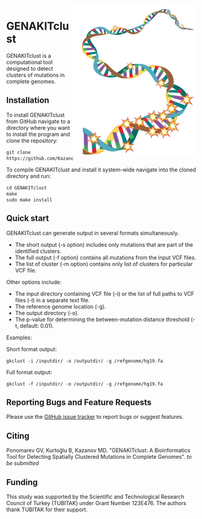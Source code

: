 <img src="docs/genaclust_logo.jpg" alt="logo" title="GENAKITclust logo" height="400" align="right" />

# GENAKITclust

GENAKITclust is a computational tool designed to detect clusters of mutations in complete genomes. 

## Installation

To install GENAKITclust from GitHub navigate to a directory where you want to install the program and clone the repository:
```
git clone https://github.com/KazanovLab/GENAKITclust
```

To compile GENAKITclust and install it system-wide navigate into the cloned directory and run:
```
cd GENAKITclust
make
sudo make install
```

## Quick start

GENAKITclust can generate output in several formats simultaneously.
* The short output (-s option) includes only mutations that are part of the identified clusters.
* The full output (-f option) contains all mutations from the input VCF files.
* The list of cluster (-m option) contains only list of clusters for particular VCF file.

Other options include:
* The input directory containing VCF file (-i) or the list of full paths to VCF files (-l) in a separate text file.
* The reference genome location (-g).
* The output directory (-o).
* The p-value for determining the between-mutation distance threshold (-t, default: 0.01).

Examples:

Short format output:
```
gkclust -i /inputdir/ -o /outputdir/ -g /refgenome/hg19.fa
```

Full format output:
```
gkclust -f /inputdir/ -o /outputdir/ -g /refgenome/hg19.fa
```


## Reporting Bugs and Feature Requests
Please use the [GitHub issue tracker](https://github.com/KazanovLab/GENAKITclust/issues) to report bugs or suggest features.

## Citing
Ponomarev GV, Kurtoğlu B, Kazanov MD. "GENAKITclust: A Bioinformatics Tool for Detecting Spatially Clustered Mutations in Complete Genomes". *to be submitted*

## Funding
This study was supported by the Scientific and Technological Research Council of Turkey (TUBITAK) under Grant Number 123E476. The authors thank TUBITAK for their support. 

